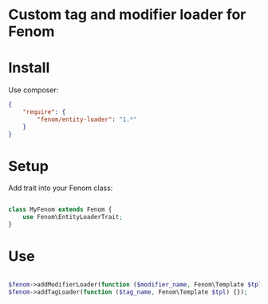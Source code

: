 Custom tag and modifier loader for Fenom
=======

# Install

Use composer:
```json
{  
    "require": {
        "fenom/entity-loader": "1.*"
    }
}
```

# Setup

Add trait into your Fenom class:

```php

class MyFenom extends Fenom {
    use Fenom\EntityLoaderTrait;
}
```

# Use

```php

$fenom->addModifierLoader(function ($modifier_name, Fenom\Template $tpl) {});
$fenom->addTagLoader(function ($tag_name, Fenom\Template $tpl) {});
```

